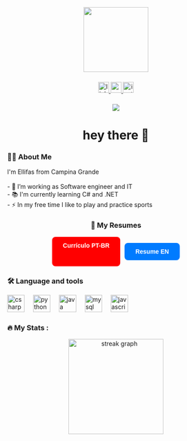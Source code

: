 <div align="center">
  <img height="150" src="https://media.giphy.com/media/zXmbOaTpbY6mA/giphy.gif?cid=790b76116ljfdmz50wg79r760njflkzbi3wk86h1942h85gu&ep=v1_gifs_search&rid=giphy.gif&ct=g" />
</div>

###

<div align="center">
  <a href="https://www.linkedin.com/in/ellifas" target="_blank">
    <img src="https://img.shields.io/static/v1?message=LinkedIn&logo=linkedin&label=&color=0077B5&logoColor=white&labelColor=&style=for-the-badge" height="25" alt="linkedin logo" />
  </a>
  <a href="mailto:ellifasr@gmail.com" target="_blank">
    <img src="https://img.shields.io/static/v1?message=Gmail&logo=gmail&label=&color=D14836&logoColor=white&labelColor=&style=for-the-badge" height="25" alt="gmail logo" />
  </a>
  <a href="https://instagram.com/ellifasral" target="_blank">
    <img src="https://img.shields.io/static/v1?message=Instagram&logo=instagram&label=&color=E4405F&logoColor=white&labelColor=&style=for-the-badge" height="25" alt="instagram logo" />
  </a>
</div>

###

<div align="center">
  <img src="https://visitor-badge.laobi.icu/badge?page_id=ellifas.ellifas&" />
</div>

###

<h1 align="center">hey there 👋</h1>

###

<h3 align="left">👩‍💻 About Me</h3>

<p align="left">I'm Ellifas from Campina Grande<br><br>- 🔭 I’m working as Software engineer and IT<br>- 📚 I'm currently learning C# and .NET<br>- ⚡ In my free time I like to play and practice sports</p>

###

<h3 align="center">📄 My Resumes</h3>

<div align="center" style="display:flex; gap:10px; justify-content:center; flex-wrap:wrap; margin-bottom:20px;">
  <a href="https://docs.google.com/document/d/1nnDhZx73qjOANtfK8qcrgsMnS2n_c0EORn2cQVs4Smg/export?format=pdf" target="_blank" 
     style="background-color:#FF0000; color:white; padding:12px 25px; border-radius:8px; text-decoration:none; font-weight:bold; font-family:sans-serif; display:inline-block;">
    Currículo PT-BR
  </a>

  <a href="https://docs.google.com/document/d/1pBUuaN4s8WLNmVYXL0RYv7qgXdj_pfaPLd8mxOuE4wo/export?format=pdf" target="_blank" 
     style="background-color:#007BFF; color:white; padding:12px 25px; border-radius:8px; text-decoration:none; font-weight:bold; font-family:sans-serif; display:inline-block;">
    Resume EN
  </a>
</div>


###

<h3 align="left">🛠 Language and tools</h3>

<div align="left">
  <img src="https://cdn.jsdelivr.net/gh/devicons/devicon/icons/csharp/csharp-original.svg" height="40" alt="csharp logo" />
  <img width="12" />
  <img src="https://cdn.jsdelivr.net/gh/devicons/devicon/icons/python/python-original.svg" height="40" alt="python logo" />
  <img width="12" />
  <img src="https://cdn.jsdelivr.net/gh/devicons/devicon/icons/java/java-original.svg" height="40" alt="java logo" />
  <img width="12" />
  <img src="https://cdn.jsdelivr.net/gh/devicons/devicon/icons/mysql/mysql-original.svg" height="40" alt="mysql logo" />
  <img width="12" />
  <img src="https://cdn.jsdelivr.net/gh/devicons/devicon/icons/javascript/javascript-original.svg" height="40" alt="javascript logo" />
</div>

###

<h3 align="left">🔥 My Stats :</h3>

<div align="center">
  <img src="https://streak-stats.demolab.com?user=ellifas&locale=en&mode=daily&theme=dark&hide_border=false&border_radius=5&order=3" height="220" alt="streak graph" />
</div>
